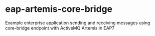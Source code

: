 # eap-artemis-core-bridge
Example enterprise application sending and receiving messages using core-bridge endpoint with ActiveMQ Artemis in EAP7
